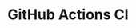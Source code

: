 # GitHub Actions CI






















































































































































































































































































































































































































































































































































































































































































































































































































































































































































































































































































































































































































































































































































































































































































































































































































































































































































































































































































































































































































































































































































































































































































































































































































































































































































































































































































































































































































































































































































































































































































































